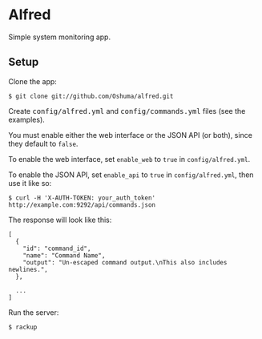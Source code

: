 # Alfred

Simple system monitoring app.

## Setup

Clone the app:

    $ git clone git://github.com/Oshuma/alfred.git

Create <tt>config/alfred.yml</tt> and <tt>config/commands.yml</tt> files (see the examples).

You must enable either the web interface or the JSON API (or both), since they default to `false`.

To enable the web interface, set `enable_web` to `true` in `config/alfred.yml`.

To enable the JSON API, set `enable_api` to `true` in `config/alfred.yml`, then use it like so:

    $ curl -H 'X-AUTH-TOKEN: your_auth_token' http://example.com:9292/api/commands.json

The response will look like this:

    [
      {
        "id": "command_id",
        "name": "Command Name",
        "output": "Un-escaped command output.\nThis also includes newlines.",
      },

      ...
    ]

Run the server:

    $ rackup
